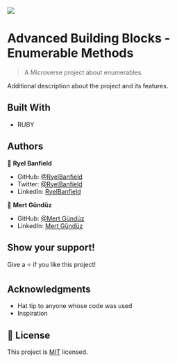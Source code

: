 ![](https://img.shields.io/badge/Microverse-blueviolet)

# Advanced Building Blocks - Enumerable Methods

> A Microverse project about enumerables.

Additional description about the project and its features.

## Built With

- RUBY

## Authors

👤 **Ryel Banfield**

- GitHub: [@RyelBanfield](https://github.com/RyelBanfield)
- Twitter: [@RyelBanfield](https://twitter.com/RyelBanfield)
- LinkedIn: [RyelBanfield](https://www.linkedin.com/in/ryel-banfield-93a6a71b4/)

👤 **Mert Gündüz**

- GitHub: [@Mert Gündüz](https://github.com/mgunduz1)
- LinkedIn: [Mert Gündüz](https://www.linkedin.com/in/mert-gunduz-875280202/)

## Show your support!

Give a ⭐️ if you like this project!

## Acknowledgments

- Hat tip to anyone whose code was used
- Inspiration

## 📝 License

This project is [MIT](LICENSE) licensed.
